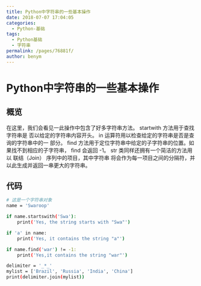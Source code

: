 ```yaml
---
title: Python中字符串的一些基本操作
date: 2018-07-07 17:04:05
categories: 
  - Python-基础
tags: 
  - Python基础
  - 字符串
permalink: /pages/76881f/
author: benym
---
```


# Python中字符串的一些基本操作

## 概览

在这里，我们会看见一此操作中包含了好多字符串方法。 startwith  方法用于查找字符串是
否以给定的字符串内容开头。 in  运算符用以检查给定的字符串是否是查询的字符串中的一
部分。
find  方法用于定位字符串中给定的子字符串的位置。如果找不到相应的子字符串， find
会返回 -1。 str  类同样还拥有一个简洁的方法用以  联结（Join）  序列中的项目，其中字符串
将会作为每一项目之间的分隔符，并以此生成并返回一串更大的字符串。

## 代码

```bash
# 这是一个字符串对象
name = 'Swaroop'

if name.startswith('Swa'):
    print('Yes, the string starts with "Swa"')

if 'a' in name:
    print('Yes, it contains the string "a"')

if name.find('war') != -1:
    print('Yes,it contains the string "war"')

delimiter = '_*_'
mylist = ['Brazil', 'Russia', 'India', 'China']
print(delimiter.join(mylist))
```

